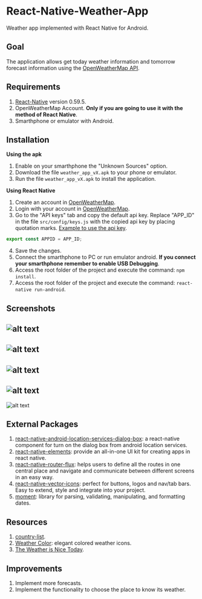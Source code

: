 # React-Native-Weather-App

Weather app implemented with React Native for Android.

## Goal
The application allows get today weather information and tomorrow forecast information using the [OpenWeatherMap API](https://openweathermap.org/api).

## Requirements
1. [React-Native](https://facebook.github.io/react-native/docs/getting-started) version 0.59.5.
1. OpenWeatherMap Account. **Only if you are going to use it with the method of React Native**.
1. Smarthphone or emulator with Android.

## Installation
**Using the apk**
1. Enable on your smarthphone the "Unknown Sources" option.
1. Download the file `weather_app_vX.apk` to your phone or emulator.
1. Run the file `weather_app_vX.apk` to install the application.

**Using React Native**
1. Create an account in [OpenWeatherMap](https://home.openweathermap.org/users/sign_up).
1. Login with your account in [OpenWeatherMap](https://home.openweathermap.org/users/sign_in).
1. Go to the "API keys" tab and copy the default api key. Replace "APP_ID" in the file `src/config/keys.js` with the copied api key by placing quotation marks. [Example to use the api key](https://openweathermap.org/appid).
```javascript
export const APPID = APP_ID;
```
4. Save the changes.
5. Connect the smarthphone to PC or run emulator android. **If you connect your smarthphone remember to enable USB Debugging**.
6. Access the root folder of the project and execute the command: `npm install`.
7. Access the root folder of the project and execute the command: `react-native run-android`.

## Screenshots
![alt text](https://github.com/esilva89/REACT_WEATHER_APP/blob/master/docs/screenshot_screen_home_1.jpg?thumbnail "Screen Home")
---
![alt text](https://github.com/esilva89/REACT_WEATHER_APP/blob/master/docs/screenshot_screen_home_2.jpg "Screen Home")
---
![alt text](https://github.com/esilva89/REACT_WEATHER_APP/blob/master/docs/screenshot_screen_today.jpg "Screen Today")
---
![alt text](https://github.com/esilva89/REACT_WEATHER_APP/blob/master/docs/screenshot_screen_tomorrow.jpg "Screen Tomorrow") 
---
![alt text](https://github.com/esilva89/REACT_WEATHER_APP/blob/master/docs/screenshot_screen_forecast.jpg "Screen Forecast")

## External Packages
1. [react-native-android-location-services-dialog-box](https://www.npmjs.com/package/react-native-android-location-services-dialog-box): a react-native component for turn on the dialog box from android location services.
1. [react-native-elements](https://react-native-training.github.io/react-native-elements/docs/getting_started.html): provide an all-in-one UI kit for creating apps in react native.
1. [react-native-router-flux](https://www.npmjs.com/package/react-native-router-flux): helps users to define all the routes in one central place and navigate and communicate between different screens in an easy way.
1. [react-native-vector-icons](https://github.com/oblador/react-native-vector-icons): perfect for buttons, logos and nav/tab bars. Easy to extend, style and integrate into your project.
1. [moment](https://www.npmjs.com/package/moment): library for parsing, validating, manipulating, and formatting dates.

## Resources
1. [country-list](https://datahub.io/core/country-list).
1. [Weather Color](https://www.iconfinder.com/iconsets/weather-color-2): elegant colored weather icons.
1. [The Weather is Nice Today](https://www.iconfinder.com/iconsets/the-weather-is-nice-today).

## Improvements
1. Implement more forecasts.
1. Implement the functionality to choose the place to know its weather.
